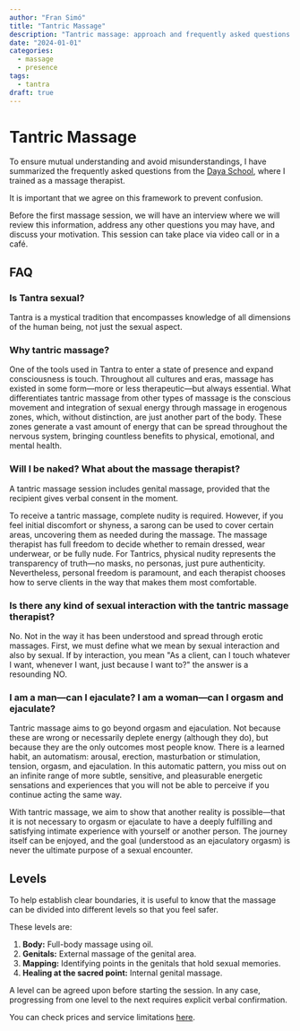 ```yaml
---
author: "Fran Simó"
title: "Tantric Massage"
description: "Tantric massage: approach and frequently asked questions."
date: "2024-01-01"
categories:
  - massage
  - presence
tags: 
  - tantra
draft: true
---
```


# Tantric Massage

To ensure mutual understanding and avoid misunderstandings, I have summarized the frequently asked questions from the [Daya School](https://escueladaya.com/faqs/), where I trained as a massage therapist.

It is important that we agree on this framework to prevent confusion.

Before the first massage session, we will have an interview where we will review this information, address any other questions you may have, and discuss your motivation. This session can take place via video call or in a café.

## FAQ

### Is Tantra sexual?

Tantra is a mystical tradition that encompasses knowledge of all dimensions of the human being, not just the sexual aspect.

### Why tantric massage?

One of the tools used in Tantra to enter a state of presence and expand consciousness is touch. Throughout all cultures and eras, massage has existed in some form—more or less therapeutic—but always essential. What differentiates tantric massage from other types of massage is the conscious movement and integration of sexual energy through massage in erogenous zones, which, without distinction, are just another part of the body. These zones generate a vast amount of energy that can be spread throughout the nervous system, bringing countless benefits to physical, emotional, and mental health.

### Will I be naked? What about the massage therapist?

A tantric massage session includes genital massage, provided that the recipient gives verbal consent in the moment.

To receive a tantric massage, complete nudity is required. However, if you feel initial discomfort or shyness, a sarong can be used to cover certain areas, uncovering them as needed during the massage. The massage therapist has full freedom to decide whether to remain dressed, wear underwear, or be fully nude. For Tantrics, physical nudity represents the transparency of truth—no masks, no personas, just pure authenticity. Nevertheless, personal freedom is paramount, and each therapist chooses how to serve clients in the way that makes them most comfortable.

### Is there any kind of sexual interaction with the tantric massage therapist?

No. Not in the way it has been understood and spread through erotic massages. First, we must define what we mean by sexual interaction and also by sexual. If by interaction, you mean "As a client, can I touch whatever I want, whenever I want, just because I want to?" the answer is a resounding NO.

### I am a man—can I ejaculate? I am a woman—can I orgasm and ejaculate?

Tantric massage aims to go beyond orgasm and ejaculation. Not because these are wrong or necessarily deplete energy (although they do), but because they are the only outcomes most people know. There is a learned habit, an automatism: arousal, erection, masturbation or stimulation, tension, orgasm, and ejaculation. In this automatic pattern, you miss out on an infinite range of more subtle, sensitive, and pleasurable energetic sensations and experiences that you will not be able to perceive if you continue acting the same way. 

With tantric massage, we aim to show that another reality is possible—that it is not necessary to orgasm or ejaculate to have a deeply fulfilling and satisfying intimate experience with yourself or another person. The journey itself can be enjoyed, and the goal (understood as an ejaculatory orgasm) is never the ultimate purpose of a sexual encounter.

## Levels

To help establish clear boundaries, it is useful to know that the massage can be divided into different levels so that you feel safer.

These levels are:

1. **Body:** Full-body massage using oil.
2. **Genitals:** External massage of the genital area.
3. **Mapping:** Identifying points in the genitals that hold sexual memories.
4. **Healing at the sacred point:** Internal genital massage.

A level can be agreed upon before starting the session. In any case, progressing from one level to the next requires explicit verbal confirmation.

You can check prices and service limitations [here](../prices/).  
